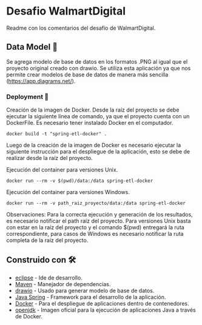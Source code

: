 # Desafio WalmartDigital

Readme con los comentarios del desafío de WalmartDigital.

## Data Model 🚀

Se agrega modelo de base de datos en los formatos .PNG al igual que el proyecto original creado con drawio. Se utiliza esta aplicación ya que nos permite crear modelos de base de datos de manera más sencilla (https://app.diagrams.net/).

### Deployment 🔧

Creación de la imagen de Docker. Desde la raíz del proyecto se debe ejecutar la siguiente línea de comando, ya que el proyecto cuenta con un DockerFile. Es necesario tener instalado Docker en el computador.

```
docker build -t "spring-etl-docker" .
```
Luego de la creación de la imagen de Docker es necesario ejecutar la siguiente instrucción para el despliegue de la aplicación, esto se debe de realizar desde la raíz del proyecto.

Ejecución del container para versiones Unix.

```
docker run --rm -v $(pwd)/data:/data spring-etl-docker
```
Ejecución del container para versiones Windows.

```
docker run --rm -v path_raiz_proyecto/data:/data spring-etl-docker
```

Observaciones: Para la correcta ejecución y generación de los resultados, es necesario notificar el path raíz del proyecto. Para versiones Unix basta con estar en la raíz del proyecto y el comando $(pwd) entregará la ruta correspondiente, para casos de Windows es necesario notificar la ruta completa de la raíz del proyecto.


## Construido con 🛠️

* [eclipse](https://www.eclipse.org/downloads/) - Ide de desarrollo.
* [Maven](https://maven.apache.org/) - Manejador de dependencias.
* [drawio](https://app.diagrams.net/) - Usado para generar modelo de base de datos.
* [Java Spring](https://spring.io/) - Framework para el desarrollo de la aplicación.
* [Docker](https://www.docker.com/) - Para el despliegue de aplicaciones dentro de contenedores.
* [openjdk](https://hub.docker.com/_/openjdk) - Imagen oficial para la ejecución de aplicaciones Java a través de Docker.


